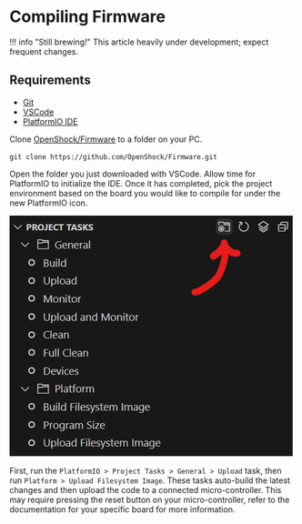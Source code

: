 # Compiling Firmware

!!! info "Still brewing!"
    This article heavily under development; expect frequent changes.

## Requirements  

- [Git](https://git-scm.com/downloads)
- [VSCode](https://visualstudio.microsoft.com/#vscode-section)
- [PlatformIO IDE](https://marketplace.visualstudio.com/items?itemName=platformio.platformio-ide)

Clone [OpenShock/Firmware](https://github.com/OpenShock/Firmware) to a folder on your PC.
```
git clone https://github.com/OpenShock/Firmware.git
```
Open the folder you just downloaded  with VSCode. Allow time for PlatformIO to initialize the IDE. Once it has completed, pick the project environment based on the board you would like to compile for under the new PlatformIO icon.

![An image showing where to find the icon for 'Pick project environment'](../../static/diy/software/compiling/platformio.png)

First, run the `PlatformIO > Project Tasks > General > Upload` task, then run `Platform > Upload Filesystem Image`. These tasks auto-build the latest changes and then upload the code to a connected micro-controller. This may require pressing the reset button on your micro-controller, refer to the documentation for your specific board for more information.
